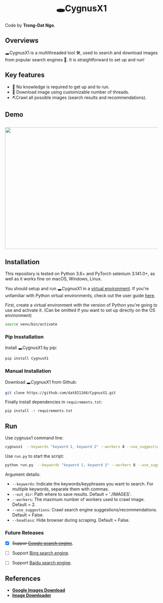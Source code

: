 <h1 align="center">🕳️CygnusX1</h1>

Code by **Trong-Dat Ngo**.

## Overviews

🕳️CygnusX1 is a multithreaded tool 🛠️, used to search and download images from popular search engines 🔎. It is straightforward to set up and run! 

## Key features

- 🥰 No knowledge is required to get up and to run.
- 🚀 Download image using customizable number of threads.
- ⛏️Crawl all possible images (search results and recommendations).

## Demo
<h2 align="center">
  <img src="./statics/demo.gif" width="680" height="400">
</h2>

## Installation

This repository is tested on Python 3.6+ and PyTorch selenium 3.141.0+, as well as it works fine on macOS, Windows, Linux.

You should setup and run 🕳️CygnusX1 in a [virtual environment](https://docs.python.org/3/library/venv.html). If you're 
unfamiliar with Python virtual environments, check out the user guide [here](https://packaging.python.org/guides/installing-using-pip-and-virtual-environments/).

First, create a virtual environment with the version of Python you're going to use and activate it. (Can be omitted if you want to set up directly on the OS environment) 
```sh
source venv/bin/activate
```
### Pip Insstallation
Install 🕳️CygnusX1 by pip:
```sh
pip install CygnusX1
```

### Manual Installation
Download 🕳️CygnusX1 from Github:
```sh
git clone https://github.com/dat821168/CygnusX1.git
```
Finally install dependencies in `requirements.txt`:
```sh
pip install -r requirements.txt
```

## Run
Use cygnusx1 command line:
```bash
cygnusx1  --keywords "keyword 1, keyword 2" --workers 8 --use_suggestions --headless
```

Use `run.py` to start the script:
```bash
python run.py  --keywords "keyword 1, keyword 2" --workers 8 --use_suggestions --headless
```

Argument details:

- `--keywords`: Indicate the keywords/keyphrases you want to search. For multiple keywords, separate them with commas.
- `--out_dir`: Path where to save results. Default = './IMAGES'.
- `--workers`: The maximum number of workers used to crawl image. Default = 2.
- `--use_suggestions`: Crawl search engine suggestions/recommendations. Default = False.
- `--headless`: Hide browser during scraping. Default = False.

### Future Releases

- [x] <strike>Suppor [Google search engine</strike>](https://www.google.com/).
- [ ] Support [Bing search engine](https://www.bing.com/).
- [ ] Support [Baidu search engine](https://www.baidu.com/).


## References
- [<b>Google Images Download</b>](https://github.com/hardikvasa/google-images-download.git)
- [<b>Image Downloader</b>](https://github.com/sczhengyabin/Image-Downloader.git)
